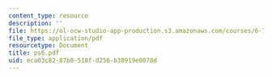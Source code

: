 ```yaml
---
content_type: resource
description: ''
file: https://ol-ocw-studio-app-production.s3.amazonaws.com/courses/6-780-semiconductor-manufacturing-spring-2003/eca03c8287b8518fd256b38919e0078d_ps6.pdf
file_type: application/pdf
resourcetype: Document
title: ps6.pdf
uid: eca03c82-87b8-518f-d256-b38919e0078d
---
```

